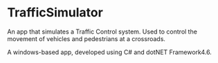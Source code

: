 # TrafficSimulator

An app that simulates a Traffic Control system. Used to control the movement of vehicles and pedestrians at a crossroads.

A windows-based app, developed using C# and dotNET Framework4.6.

